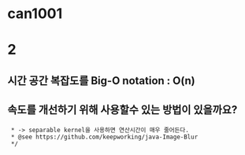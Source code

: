 # can1001
# 2
## 시간 공간 복잡도를 Big-O notation : O(n)
## 속도를 개선하기 위해 사용할수 있는 방법이 있을까요?
	 * -> separable kernel을 사용하면 연산시간이 매우 줄어든다.
	 * @see https://github.com/keepworking/java-Image-Blur
	 */
